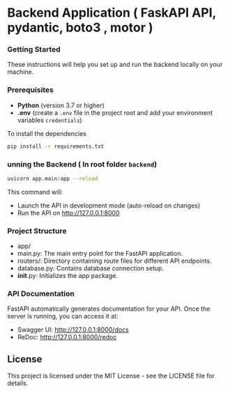 # Backend Application ( FaskAPI API, pydantic, boto3 , motor )

### Getting Started

These instructions will help you set up and run the backend locally on your machine.

### Prerequisites
- **Python** (version 3.7 or higher)
- **.env** (create a `.env` file in the project root and add your environment variables `credentials`)

To install the dependencies

```bash
pip install -r requirements.txt
```

### unning the Backend ( In root folder `backend`)

```bash
uvicorn app.main:app --reload
```

This command will:
- Launch the API in development mode (auto-reload on changes)
- Run the API on http://127.0.0.1:8000

### Project Structure
- app/
 - main.py: The main entry point for the FastAPI application.
 - routers/: Directory containing route files for different API endpoints.
 - database.py: Contains database connection setup.
 - __init__.py: Initializes the app package.

### API Documentation
FastAPI automatically generates documentation for your API. Once the server is running, you can access it at:
- Swagger UI: http://127.0.0.1:8000/docs
- ReDoc: http://127.0.0.1:8000/redoc

## License
This project is licensed under the MIT License - see the LICENSE file for details.
